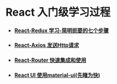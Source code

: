 # React 入门级学习过程

* #### [React-Redux 学习-简明扼要的七个步骤](react-redux.md)
* #### [React-Axios 发送Http请求](axios.md)
* #### [React-Router 快速集成和使用](react-router.md)
* #### [React UI 使用material-ui(先睹为快)](material-ui-1.md)

